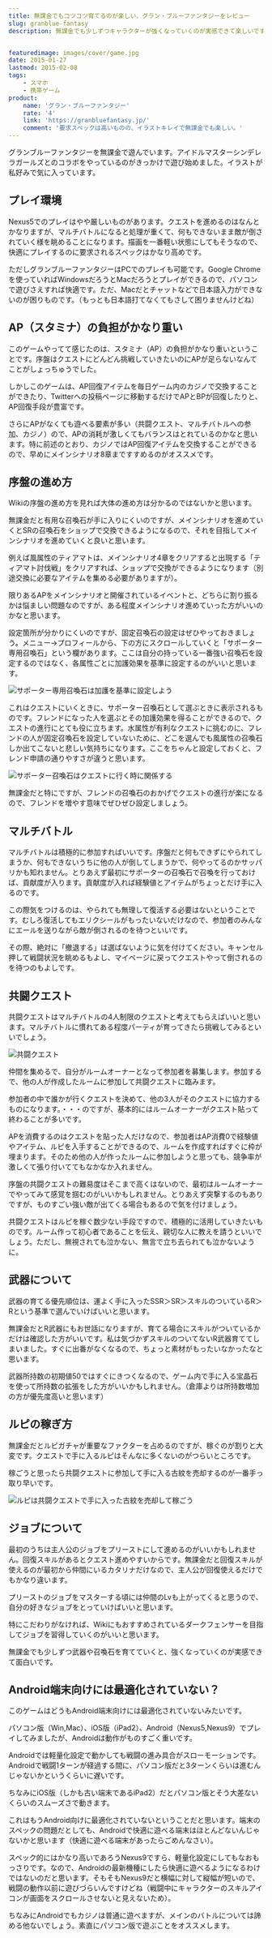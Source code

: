 ```yaml
---
title: 無課金でもコツコツ育てるのが楽しい、グラン・ブルーファンタジーをレビュー
slug: granblue-fantasy
description: 無課金でも少しずつキャラクターが強くなっていくのが実感できて楽しいです。要求スペックが高く、スマホではカクカクしていますが、PCでも遊べるので安心です。Wiki見ながらやっていて、ちょっと分かりにくかったことを中心に紹介してみます。


featuredimage: images/cover/game.jpg
date: 2015-01-27
lastmod: 2015-02-08
tags: 
    - スマホ
    - 携帯ゲーム
product:
    name: 'グラン・ブルーファンタジー'
    rate: '4'
    link: 'https://granbluefantasy.jp/'
    comment: '要求スペックは高いものの、イラストキレイで無課金でも楽しい。'
---
```


グランブルーファンタジーを無課金で遊んでいます。アイドルマスターシンデレラガールズとのコラボをやっているのがきっかけで遊び始めました。イラストが私好みで気に入っています。


## プレイ環境


Nexus5でのプレイはやや厳しいものがあります。クエストを進めるのはなんとかなりますが、マルチバトルになると処理が重くて、何もできないまま敵が倒されていく様を眺めることになります。描画を一番軽い状態にしてもそうなので、快適にプレイするのに要求されるスペックはかなり高めです。

ただしグランブルーファンタジーはPCでのプレイも可能です。Google Chromeを使っていればWindowsだろうとMacだろうとプレイができるので、パソコンで遊びさえすれば快適です。ただ、Macだとチャットなどで日本語入力ができないのが困りものです。（もっとも日本語打てなくてもさして困りませんけどね）


## AP（スタミナ）の負担がかなり重い


このゲームやってて感じたのは、スタミナ（AP）の負担がかなり重いということです。序盤はクエストにどんどん挑戦していきたいのにAPが足らないなんてことがしょっちゅうでした。

しかしこのゲームは、AP回復アイテムを毎日ゲーム内のカジノで交換することができたり、Twitterへの投稿ページに移動するだけでAPとBPが回復したりと、AP回復手段が豊富です。

さらにAPがなくても遊べる要素が多い（共闘クエスト、マルチバトルへの参加、カジノ）ので、APの消耗が激しくてもバランスはとれているのかなと思います。特に前述のとおり、カジノではAP回復アイテムを交換することができるので、早めにメインシナリオ8章まですすめるのがオススメです。


## 序盤の進め方


Wikiの序盤の進め方を見れば大体の進め方は分かるのではないかと思います。

無課金だと有用な召喚石が手に入りにくいのですが、メインシナリオを進めていくとSRの召喚石をショップで交換できるようになるので、それを目指してメインシナリオを進めていくと良いと思います。

例えば風属性のティアマトは、メインシナリオ4章をクリアすると出現する「ティアマト討伐戦」をクリアすれば、ショップで交換ができるようになります（別途交換に必要なアイテムを集める必要がありますが）。

限りあるAPをメインシナリオと開催されているイベントと、どちらに割り振るかは悩ましい問題なのですが、ある程度メインシナリオ進めていった方がいいのかなと思います。

設定箇所が分かりにくいのですが、固定召喚石の設定はぜひやっておきましょう。メニュー→プロフィールから、下の方にスクロールしていくと「サポーター専用召喚石」という欄があります。ここは自分の持っている一番強い召喚石を設定するのではなく、各属性ごとに加護効果を基準に設定するのがいいと思います。

![サポーター専用召喚石は加護を基準に設定しよう](aba847bd3bb231e4b17dd345b906bdc4.jpg)

これはクエストにいくときに、サポーター召喚石として選ぶときに表示されるものです。フレンドになった人を選ぶとその加護効果を得ることができるので、クエストの進行にとても役に立ちます。水属性が有利なクエストに挑むのに、フレンドの人が固定召喚石を設定していないために、どこを選んでも風属性の召喚石しか出てこないと悲しい気持ちになります。ここをちゃんと設定しておくと、フレンド申請の通りやすさが違うと思います。

![サポーター召喚石はクエストに行く時に関係する](282d331f17821928fe3065157d8d1492.jpg)

無課金だと特にですが、フレンドの召喚石のおかげでクエストの進行が楽になるので、フレンドを増やす意味でぜひぜひ設定しましょう。


## マルチバトル


マルチバトルは積極的に参加すればいいです。序盤だと何もできずにやられてしまうか、何もできないうちに他の人が倒してしまうかで、何やってるのかサッパリかも知れません。とりあえず最初にサポーターの召喚石で召喚を行っておけば、貢献度が入ります。貢献度が入れば経験値とアイテムがちょっとだけ手に入るのです。

この際気をつけるのは、やられても無理して復活する必要はないということです。むしろ復活してもエリクシールがもったいないだけなので、参加者のみんなにエールを送りながら敵が倒されるのを待つといいです。

その際、絶対に「撤退する」は選ばないように気を付けてください。キャンセル押して戦闘状況を眺めるもよし、マイページに戻ってクエストやって倒されるのを待つのもよしです。


## 共闘クエスト


共闘クエストはマルチバトルの4人制限のクエストと考えてもらえばいいと思います。マルチバトルに慣れてある程度パーティが育ってきたら挑戦してみるといいでしょう。

![共闘クエスト](aa675c6e312fe8db7a8a5804ba5befb6.jpg)

仲間を集めるで、自分がルームオーナーとなって参加者を募集します。参加するで、他の人が作成したルームに参加して共闘クエストに臨みます。

参加者の中で誰かが行くクエストを決めて、他の3人がそのクエストに協力するものになります。・・・のですが、基本的にはルームオーナーがクエスト貼って終わることが多いです。

APを消費するのはクエストを貼った人だけなので、参加者はAP消費0で経験値やアイテム、ルピを入手することができるので、ルームを作成すればすぐに枠が埋まります。そのため他の人が作ったルームに参加しようと思っても、競争率が激しくて張り付いててもなかなか入れません。

序盤の共闘クエストの難易度はそこまで高くはないので、最初はルームオーナーでやってみて感覚を掴むのがいいかもしれません。とりあえず突撃するのもありですが、ものすごい強い敵が出てくる場合もあるので気を付けましょう。

共闘クエストはルピを稼ぐ数少ない手段ですので、積極的に活用していきたいものです。ルーム作って初心者であることを伝え、親切な人に教えを請うといいでしょう。ただし、無視されても泣かない、無言で立ち去られても泣かないように。


## 武器について


武器の育てる優先順位は、運よく手に入ったSSR＞SR＞スキルのついているR＞Rという基準で選んでいけばいいと思います。

無課金だとR武器にもお世話になりますが、育てる場合にスキルがついているかだけは確認した方がいいです。私は気づかずスキルのついてないR武器育ててしまいました。すぐに出番がなくなるので、ちょっと素材がもったいなかったなと思います。

武器所持数の初期値50ではすぐにきつくなるので、ゲーム内で手に入る宝晶石を使って所持数の拡張をした方がいいかもしれません。（倉庫よりは所持数増加の方が優先度高いと思います）


## ルピの稼ぎ方


無課金だとルピガチャが重要なファクターを占めるのですが、稼ぐのが割りと大変です。クエストで手に入るルピはそんなに多くないのがつらいところです。

稼ごうと思ったら共闘クエストに参加して手に入る古紋を売却するのが一番手っ取り早いです。

![ルピは共闘クエストで手に入った古紋を売却して稼ごう](6052504d06ab574fc02013704da07071.jpg)


## ジョブについて


最初のうちは主人公のジョブをプリーストにして進めるのがいいかもしれません。回復スキルがあるとクエスト進めやすいからです。無課金だと回復スキルが使えるのが最初から仲間にいるカタリナだけなので、主人公が回復使えるだけでもかなり違います。

プリーストのジョブをマスターする頃には仲間のLvも上がってくると思うので、自分の好きなジョブをとっていけばいいと思います。

特にこだわりがなければ、Wikiにもおすすめされているダークフェンサーを目指してジョブを習得していくのがいいと思います。

無課金でも少しずつ武器や召喚石を育てていくと、強くなっていくのが実感できて面白いです。


## Android端末向けには最適化されていない？


このゲームはどうもAndroid端末向けには最適化されていないみたいです。

パソコン版（Win,Mac）、iOS版（iPad2）、Android（Nexus5,Nexus9）でプレイしてみましたが、Androidは動作がものすごく重いです。

Androidでは軽量化設定で動かしても戦闘の進み具合がスローモーションです。Androidで戦闘1ターンが経過する間に、パソコン版だと3ターンくらいは進むんじゃないかというくらいに遅いです。

ちなみにiOS版（しかも古い端末であるiPad2）だとパソコン版とそう大差ないくらいのスムーズさで動きます。

これはもうAndroid向けに最適化されていないということだと思います。端末のスペックの問題だとしても、Androidで快適に遊べる端末はほとんどないんじゃないかと思います（快適に遊べる端末があったらごめんなさい）。

スペック的にはかなり高いであろうNexus9ですら、軽量化設定にしてもなおもっさりです。なので、Androidの最新機種にしたら快適に遊べるようになるわけではないのだと思います。そもそもNexus9だと横幅に対して縦幅が短いので、戦闘の動作以前に遊びづらいんですけどね（戦闘中にキャラクターのスキルアイコンが画面をスクロールさせないと見えないため）。

ちなみにAndroidでもカジノは普通に遊べますが、メインのバトルについては諦める他ないでしょう。素直にパソコン版で遊ぶことをオススメします。


  
